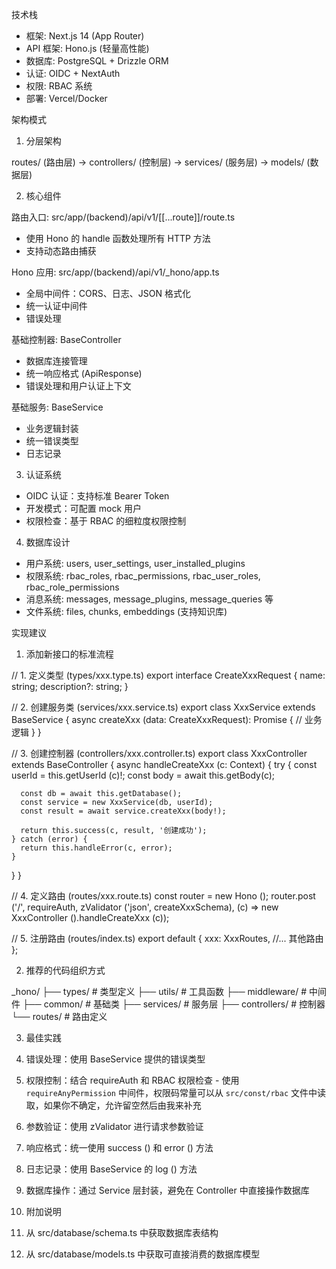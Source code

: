 技术栈

- 框架: Next.js 14 (App Router)
- API 框架: Hono.js (轻量高性能)
- 数据库: PostgreSQL + Drizzle ORM
- 认证: OIDC + NextAuth
- 权限: RBAC 系统
- 部署: Vercel/Docker

架构模式

1. 分层架构

routes/ (路由层) → controllers/ (控制层) → services/ (服务层) → models/ (数据层)

2. 核心组件

路由入口: src/app/(backend)/api/v1/\[\[...route]]/route.ts

- 使用 Hono 的 handle 函数处理所有 HTTP 方法
- 支持动态路由捕获

Hono 应用: src/app/(backend)/api/v1/\_hono/app.ts

- 全局中间件：CORS、日志、JSON 格式化
- 统一认证中间件
- 错误处理

基础控制器: BaseController

- 数据库连接管理
- 统一响应格式 (ApiResponse<T>)
- 错误处理和用户认证上下文

基础服务: BaseService

- 业务逻辑封装
- 统一错误类型
- 日志记录

3. 认证系统

- OIDC 认证：支持标准 Bearer Token
- 开发模式：可配置 mock 用户
- 权限检查：基于 RBAC 的细粒度权限控制

4. 数据库设计

- 用户系统: users, user_settings, user_installed_plugins
- 权限系统: rbac_roles, rbac_permissions, rbac_user_roles, rbac_role_permissions
- 消息系统: messages, message_plugins, message_queries 等
- 文件系统: files, chunks, embeddings (支持知识库)

实现建议

1. 添加新接口的标准流程

// 1. 定义类型 (types/xxx.type.ts)
export interface CreateXxxRequest {
name: string;
description?: string;
}

// 2. 创建服务类 (services/xxx.service.ts)
export class XxxService extends BaseService {
async createXxx (data: CreateXxxRequest): Promise<XxxItem> {
// 业务逻辑
}
}

// 3. 创建控制器 (controllers/xxx.controller.ts)
export class XxxController extends BaseController {
async handleCreateXxx (c: Context) {
try {
const userId = this.getUserId (c)!;
const body = await this.getBody<CreateXxxRequest>(c);

```
  const db = await this.getDatabase();
  const service = new XxxService(db, userId);
  const result = await service.createXxx(body!);

  return this.success(c, result, '创建成功');
} catch (error) {
  return this.handleError(c, error);
}
```

}
}

// 4. 定义路由 (routes/xxx.route.ts)
const router = new Hono ();
router.post ('/', requireAuth, zValidator ('json', createXxxSchema),
(c) => new XxxController ().handleCreateXxx (c));

// 5. 注册路由 (routes/index.ts)
export default {
xxx: XxxRoutes,
//... 其他路由
};

2. 推荐的代码组织方式

\_hono/
├── types/ # 类型定义
├── utils/ # 工具函数
├── middleware/ # 中间件
├── common/ # 基础类
├── services/ # 服务层
├── controllers/ # 控制器
└── routes/ # 路由定义

3. 最佳实践

4. 错误处理：使用 BaseService 提供的错误类型

5. 权限控制：结合 requireAuth 和 RBAC 权限检查
   \- 使用 `requireAnyPermission` 中间件，权限码常量可以从 `src/const/rbac` 文件中读取，如果你不确定，允许留空然后由我来补充

6. 参数验证：使用 zValidator 进行请求参数验证

7. 响应格式：统一使用 success () 和 error () 方法

8. 日志记录：使用 BaseService 的 log () 方法

9. 数据库操作：通过 Service 层封装，避免在 Controller 中直接操作数据库

10. 附加说明

11. 从 src/database/schema.ts 中获取数据库表结构

12. 从 src/database/models.ts 中获取可直接消费的数据库模型
